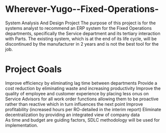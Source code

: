 # Wherever-Yugo--Fixed-Operations-
System Analysis And Design Project 
The purpose of this project is for the systems analyst to recommend an ERP system for the Fixed Operations departments, specifically the Service department and its tertiary interaction with Parts. The existing system, which is at the end of its life cycle, will be discontinued by the manufacturer in 2 years and is not the best tool for the job.  
# Project Goals 
Improve efficiency by eliminating lag time between departments 
Provide a cost reduction by eliminating waste and increasing productivity 
Improve the quality of employee and customer experience by placing less onus on Service Advisors for all work order functions allowing them to be proactive rather than reactive which in turn influences the next point 
Improve profitability (increased hours per RO-detailed in the interim report) 
Eliminate decentralization by providing an integrated view of company data  
 As time and budget are guiding factors, SDLC methodology will be used for implementation. 
